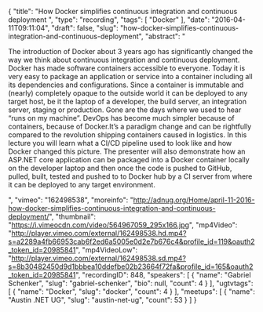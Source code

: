 {
  "title": "How Docker simplifies continuous integration and continuous deployment ",
  "type": "recording",
  "tags": [
    "Docker"
  ],
  "date": "2016-04-11T09:11:04",
  "draft": false,
  "slug": "how-docker-simplifies-continuous-integration-and-continuous-deployment",
  "abstract": "<p>The introduction of Docker about 3 years ago has significantly changed the way we think about continuous integration and continuous deployment. Docker has made software containers accessible to everyone. Today it is very easy to package an application or service into a container including all its dependencies and configurations. Since a container is immutable and (nearly) completely opaque to the outside world it can be deployed to any target host, be it the laptop of a developer, the build server, an integration server, staging or production. Gone are the days where we used to hear “runs on my machine”. DevOps has become much simpler because of containers, because of Docker.It’s a paradigm change and can be rightfully compared to the revolution shipping containers caused in logistics. In this lecture you will learn what a CI/CD pipeline used to look like and how Docker changed this picture. The presenter will also demonstrate how an ASP.NET core application can be packaged into a Docker container locally on the developer laptop and then once the code is pushed to GitHub, pulled, built, tested and pushed to to Docker hub by a CI server from where it can be deployed to any target environment.</p>",
  "vimeo": "162498538",
  "moreinfo": "http://adnug.org/Home/april-11-2016-how-docker-simplifies-continuous-integration-and-continuous-deployment/",
  "thumbnail": "https://i.vimeocdn.com/video/564967059_295x166.jpg",
  "mp4Video": "http://player.vimeo.com/external/162498538.hd.mp4?s=a2289a4fb66953cab6f2ed6a5005e0d2e7b676c4&profile_id=119&oauth2_token_id=20985841",
  "mp4VideoLow": "http://player.vimeo.com/external/162498538.sd.mp4?s=8b30482450d9d1bbbea10ddefbe02b23664f72fa&profile_id=165&oauth2_token_id=20985841",
  "recordingID": 848,
  "speakers": [
    {
      "name": "Gabriel Schenker",
      "slug": "gabriel-schenker",
      "bio": null,
      "count": 4
    }
  ],
  "ugtvtags": [
    {
      "name": "Docker",
      "slug": "docker",
      "count": 4
    }
  ],
  "meetups": [
    {
      "name": "Austin .NET UG",
      "slug": "austin-net-ug",
      "count": 53
    }
  ]
}